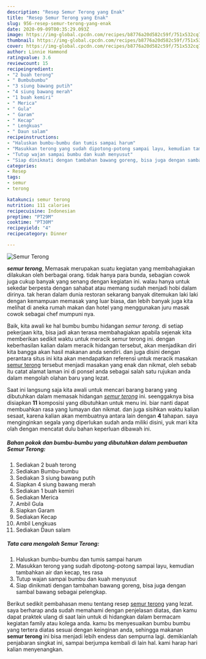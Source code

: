 ```yaml
---
description: "Resep Semur Terong yang Enak"
title: "Resep Semur Terong yang Enak"
slug: 956-resep-semur-terong-yang-enak
date: 2020-09-09T00:35:29.093Z
image: https://img-global.cpcdn.com/recipes/b8776a20d582c59f/751x532cq70/semur-terong-foto-resep-utama.jpg
thumbnail: https://img-global.cpcdn.com/recipes/b8776a20d582c59f/751x532cq70/semur-terong-foto-resep-utama.jpg
cover: https://img-global.cpcdn.com/recipes/b8776a20d582c59f/751x532cq70/semur-terong-foto-resep-utama.jpg
author: Linnie Hammond
ratingvalue: 3.6
reviewcount: 15
recipeingredient:
- "2 buah terong"
- " Bumbubumbu"
- "3 siung bawang putih"
- "4 siung bawang merah"
- "1 buah kemiri"
- " Merica"
- " Gula"
- " Garam"
- " Kecap"
- " Lengkuas"
- " Daun salam"
recipeinstructions:
- "Haluskan bumbu-bumbu dan tumis sampai harum"
- "Masukkan terong yang sudah dipotong-potong sampai layu, kemudian tambahkan air dan kecap, tes rasa"
- "Tutup wajan sampai bumbu dan kuah menyusut"
- "Siap dinikmati dengan tambahan bawang goreng, bisa juga dengan sambal bawang sebagai pelengkap."
categories:
- Resep
tags:
- semur
- terong

katakunci: semur terong 
nutrition: 111 calories
recipecuisine: Indonesian
preptime: "PT29M"
cooktime: "PT30M"
recipeyield: "4"
recipecategory: Dinner

---
```



![Semur Terong](https://img-global.cpcdn.com/recipes/b8776a20d582c59f/751x532cq70/semur-terong-foto-resep-utama.jpg)

<b><i>semur terong</i></b>, Memasak merupakan suatu kegiatan yang membahagiakan dilakukan oleh berbagai orang. tidak hanya para bunda, sebagian cowok juga cukup banyak yang senang dengan kegiatan ini. walau hanya untuk sekedar berpesta dengan sahabat atau memang sudah menjadi hobi dalam dirinya. tak heran dalam dunia restoran sekarang banyak ditemukan laki laki dengan kemampuan memasak yang luar biasa, dan lebih banyak juga kita melihat di aneka rumah makan dan hotel yang menggunakan juru masak cowok sebagai chef mumpuni nya.

Baik, kita awali ke hal bumbu bumbu hidangan <i>semur terong</i>. di setiap pekerjaan kita, bisa jadi akan terasa membahagiakan apabila sejenak kita memberikan sedikit waktu untuk meracik semur terong ini. dengan keberhasilan kalian dalam meracik hidangan tersebut, akan menjadikan diri kita bangga akan hasil makanan anda sendiri. dan juga disini dengan perantara situs ini kita akan mendapatkan referensi untuk meracik masakan <u>semur terong</u> tersebut menjadi masakan yang enak dan nikmat, oleh sebab itu catat alamat laman ini di ponsel anda sebagai salah satu rujukan anda dalam mengolah olahan baru yang lezat.




Saat ini langsung saja kita awali untuk mencari barang barang yang dibutuhkan dalam memasak hidangan <u><i>semur terong</i></u> ini. seenggaknya bisa disiapkan <b>11</b> komposisi yang dibutuhkan untuk menu ini. biar nanti dapat membuahkan rasa yang lumayan dan nikmat. dan juga sisihkan waktu kalian sesaat, karena kalian akan membuatnya antara lain dengan <b>4</b> tahapan. saya menginginkan segala yang diperlukan sudah anda miliki disini, yuk mari kita olah dengan mencatat dulu bahan keperluan dibawah ini.

<!--inarticleads1-->

##### Bahan pokok dan bumbu-bumbu yang dibutuhkan dalam pembuatan Semur Terong:

1. Sediakan 2 buah terong
1. Sediakan  Bumbu-bumbu
1. Sediakan 3 siung bawang putih
1. Siapkan 4 siung bawang merah
1. Sediakan 1 buah kemiri
1. Sediakan  Merica
1. Ambil  Gula
1. Siapkan  Garam
1. Sediakan  Kecap
1. Ambil  Lengkuas
1. Sediakan  Daun salam




<!--inarticleads2-->

##### Tata cara mengolah Semur Terong:

1. Haluskan bumbu-bumbu dan tumis sampai harum
1. Masukkan terong yang sudah dipotong-potong sampai layu, kemudian tambahkan air dan kecap, tes rasa
1. Tutup wajan sampai bumbu dan kuah menyusut
1. Siap dinikmati dengan tambahan bawang goreng, bisa juga dengan sambal bawang sebagai pelengkap.




Berikut sedikit pembahasan menu tentang resep <u>semur terong</u> yang lezat. saya berharap anda sudah memahami dengan penjelasan diatas, dan kamu dapat praktek ulang di saat lain untuk di hidangkan dalam bermacam kegiatan family atau kolega anda. kamu bs menyesuaikan bumbu bumbu yang tertera diatas sesuai dengan keinginan anda, sehingga makanan <b>semur terong</b> ini bisa menjadi lebih endess dan sempurna lagi. demikianlah penjabaran singkat ini, sampai berjumpa kembali di lain hal. kami harap hari kalian menyenangkan.
